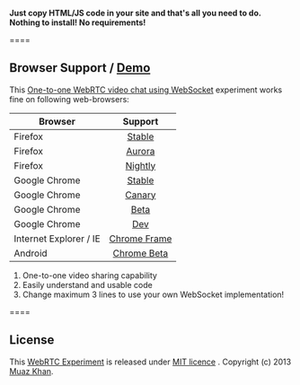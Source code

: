 **Just copy HTML/JS code in your site and that's all you need to do. Nothing to install! No requirements!**

====
## Browser Support / [Demo](https://webrtc-experiment.appspot.com/websocket/)

This [One-to-one WebRTC video chat using WebSocket](https://webrtc-experiment.appspot.com/websocket/) experiment works fine on following web-browsers:

| Browser        | Support           |
| ------------- |:-------------:|
| Firefox | [Stable](http://www.mozilla.org/en-US/firefox/new/) |
| Firefox | [Aurora](http://www.mozilla.org/en-US/firefox/aurora/) |
| Firefox | [Nightly](http://nightly.mozilla.org/) |
| Google Chrome | [Stable](https://www.google.com/intl/en_uk/chrome/browser/) |
| Google Chrome | [Canary](https://www.google.com/intl/en/chrome/browser/canary.html) |
| Google Chrome | [Beta](https://www.google.com/intl/en/chrome/browser/beta.html) |
| Google Chrome | [Dev](https://www.google.com/intl/en/chrome/browser/index.html?extra=devchannel#eula) |
| Internet Explorer / IE | [Chrome Frame](http://www.google.com/chromeframe) |
| Android | [Chrome Beta](https://play.google.com/store/apps/details?id=com.chrome.beta) |

1. One-to-one video sharing capability
2. Easily understand and usable code
3. Change maximum 3 lines to use your own WebSocket implementation!

====
## License

This [WebRTC Experiment](https://webrtc-experiment.appspot.com/websocket/) is released under [MIT licence](https://webrtc-experiment.appspot.com/licence/) . Copyright (c) 2013 [Muaz Khan](https://plus.google.com/100325991024054712503).
